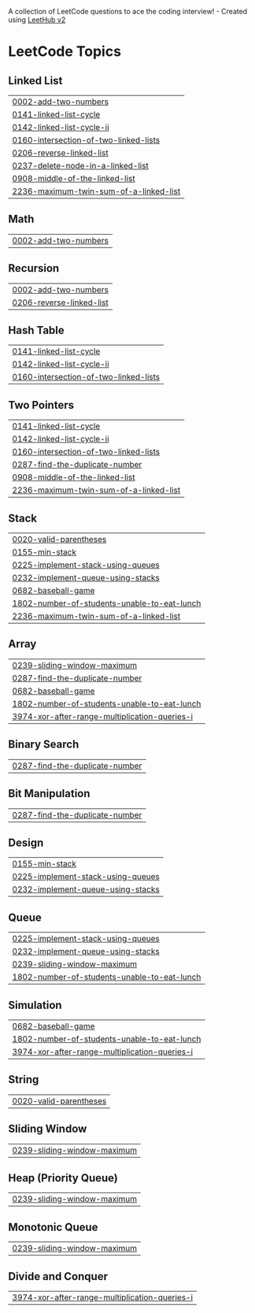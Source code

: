 A collection of LeetCode questions to ace the coding interview! - Created using [LeetHub v2](https://github.com/arunbhardwaj/LeetHub-2.0)
<!---LeetCode Topics Start-->
# LeetCode Topics
## Linked List
|  |
| ------- |
| [0002-add-two-numbers](https://github.com/asad0206/NeetCode-Soln./tree/master/0002-add-two-numbers) |
| [0141-linked-list-cycle](https://github.com/asad0206/NeetCode-Soln./tree/master/0141-linked-list-cycle) |
| [0142-linked-list-cycle-ii](https://github.com/asad0206/NeetCode-Soln./tree/master/0142-linked-list-cycle-ii) |
| [0160-intersection-of-two-linked-lists](https://github.com/asad0206/NeetCode-Soln./tree/master/0160-intersection-of-two-linked-lists) |
| [0206-reverse-linked-list](https://github.com/asad0206/NeetCode-Soln./tree/master/0206-reverse-linked-list) |
| [0237-delete-node-in-a-linked-list](https://github.com/asad0206/NeetCode-Soln./tree/master/0237-delete-node-in-a-linked-list) |
| [0908-middle-of-the-linked-list](https://github.com/asad0206/NeetCode-Soln./tree/master/0908-middle-of-the-linked-list) |
| [2236-maximum-twin-sum-of-a-linked-list](https://github.com/asad0206/NeetCode-Soln./tree/master/2236-maximum-twin-sum-of-a-linked-list) |
## Math
|  |
| ------- |
| [0002-add-two-numbers](https://github.com/asad0206/NeetCode-Soln./tree/master/0002-add-two-numbers) |
## Recursion
|  |
| ------- |
| [0002-add-two-numbers](https://github.com/asad0206/NeetCode-Soln./tree/master/0002-add-two-numbers) |
| [0206-reverse-linked-list](https://github.com/asad0206/NeetCode-Soln./tree/master/0206-reverse-linked-list) |
## Hash Table
|  |
| ------- |
| [0141-linked-list-cycle](https://github.com/asad0206/NeetCode-Soln./tree/master/0141-linked-list-cycle) |
| [0142-linked-list-cycle-ii](https://github.com/asad0206/NeetCode-Soln./tree/master/0142-linked-list-cycle-ii) |
| [0160-intersection-of-two-linked-lists](https://github.com/asad0206/NeetCode-Soln./tree/master/0160-intersection-of-two-linked-lists) |
## Two Pointers
|  |
| ------- |
| [0141-linked-list-cycle](https://github.com/asad0206/NeetCode-Soln./tree/master/0141-linked-list-cycle) |
| [0142-linked-list-cycle-ii](https://github.com/asad0206/NeetCode-Soln./tree/master/0142-linked-list-cycle-ii) |
| [0160-intersection-of-two-linked-lists](https://github.com/asad0206/NeetCode-Soln./tree/master/0160-intersection-of-two-linked-lists) |
| [0287-find-the-duplicate-number](https://github.com/asad0206/NeetCode-Soln./tree/master/0287-find-the-duplicate-number) |
| [0908-middle-of-the-linked-list](https://github.com/asad0206/NeetCode-Soln./tree/master/0908-middle-of-the-linked-list) |
| [2236-maximum-twin-sum-of-a-linked-list](https://github.com/asad0206/NeetCode-Soln./tree/master/2236-maximum-twin-sum-of-a-linked-list) |
## Stack
|  |
| ------- |
| [0020-valid-parentheses](https://github.com/asad0206/NeetCode-Soln./tree/master/0020-valid-parentheses) |
| [0155-min-stack](https://github.com/asad0206/NeetCode-Soln./tree/master/0155-min-stack) |
| [0225-implement-stack-using-queues](https://github.com/asad0206/NeetCode-Soln./tree/master/0225-implement-stack-using-queues) |
| [0232-implement-queue-using-stacks](https://github.com/asad0206/NeetCode-Soln./tree/master/0232-implement-queue-using-stacks) |
| [0682-baseball-game](https://github.com/asad0206/NeetCode-Soln./tree/master/0682-baseball-game) |
| [1802-number-of-students-unable-to-eat-lunch](https://github.com/asad0206/NeetCode-Soln./tree/master/1802-number-of-students-unable-to-eat-lunch) |
| [2236-maximum-twin-sum-of-a-linked-list](https://github.com/asad0206/NeetCode-Soln./tree/master/2236-maximum-twin-sum-of-a-linked-list) |
## Array
|  |
| ------- |
| [0239-sliding-window-maximum](https://github.com/asad0206/NeetCode-Soln./tree/master/0239-sliding-window-maximum) |
| [0287-find-the-duplicate-number](https://github.com/asad0206/NeetCode-Soln./tree/master/0287-find-the-duplicate-number) |
| [0682-baseball-game](https://github.com/asad0206/NeetCode-Soln./tree/master/0682-baseball-game) |
| [1802-number-of-students-unable-to-eat-lunch](https://github.com/asad0206/NeetCode-Soln./tree/master/1802-number-of-students-unable-to-eat-lunch) |
| [3974-xor-after-range-multiplication-queries-i](https://github.com/asad0206/NeetCode-Soln./tree/master/3974-xor-after-range-multiplication-queries-i) |
## Binary Search
|  |
| ------- |
| [0287-find-the-duplicate-number](https://github.com/asad0206/NeetCode-Soln./tree/master/0287-find-the-duplicate-number) |
## Bit Manipulation
|  |
| ------- |
| [0287-find-the-duplicate-number](https://github.com/asad0206/NeetCode-Soln./tree/master/0287-find-the-duplicate-number) |
## Design
|  |
| ------- |
| [0155-min-stack](https://github.com/asad0206/NeetCode-Soln./tree/master/0155-min-stack) |
| [0225-implement-stack-using-queues](https://github.com/asad0206/NeetCode-Soln./tree/master/0225-implement-stack-using-queues) |
| [0232-implement-queue-using-stacks](https://github.com/asad0206/NeetCode-Soln./tree/master/0232-implement-queue-using-stacks) |
## Queue
|  |
| ------- |
| [0225-implement-stack-using-queues](https://github.com/asad0206/NeetCode-Soln./tree/master/0225-implement-stack-using-queues) |
| [0232-implement-queue-using-stacks](https://github.com/asad0206/NeetCode-Soln./tree/master/0232-implement-queue-using-stacks) |
| [0239-sliding-window-maximum](https://github.com/asad0206/NeetCode-Soln./tree/master/0239-sliding-window-maximum) |
| [1802-number-of-students-unable-to-eat-lunch](https://github.com/asad0206/NeetCode-Soln./tree/master/1802-number-of-students-unable-to-eat-lunch) |
## Simulation
|  |
| ------- |
| [0682-baseball-game](https://github.com/asad0206/NeetCode-Soln./tree/master/0682-baseball-game) |
| [1802-number-of-students-unable-to-eat-lunch](https://github.com/asad0206/NeetCode-Soln./tree/master/1802-number-of-students-unable-to-eat-lunch) |
| [3974-xor-after-range-multiplication-queries-i](https://github.com/asad0206/NeetCode-Soln./tree/master/3974-xor-after-range-multiplication-queries-i) |
## String
|  |
| ------- |
| [0020-valid-parentheses](https://github.com/asad0206/NeetCode-Soln./tree/master/0020-valid-parentheses) |
## Sliding Window
|  |
| ------- |
| [0239-sliding-window-maximum](https://github.com/asad0206/NeetCode-Soln./tree/master/0239-sliding-window-maximum) |
## Heap (Priority Queue)
|  |
| ------- |
| [0239-sliding-window-maximum](https://github.com/asad0206/NeetCode-Soln./tree/master/0239-sliding-window-maximum) |
## Monotonic Queue
|  |
| ------- |
| [0239-sliding-window-maximum](https://github.com/asad0206/NeetCode-Soln./tree/master/0239-sliding-window-maximum) |
## Divide and Conquer
|  |
| ------- |
| [3974-xor-after-range-multiplication-queries-i](https://github.com/asad0206/NeetCode-Soln./tree/master/3974-xor-after-range-multiplication-queries-i) |
<!---LeetCode Topics End-->